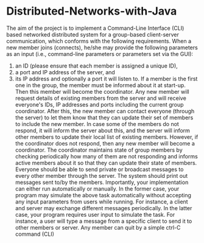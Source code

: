 # Distributed-Networks-with-Java
The aim of the project is to implement a Command-Line
Interface (CLI) based networked distributed system for a group-based client-server communication,
which conforms with the following requirements. When a new member joins (connects), he/she may
provide the following parameters as an input (i.e., command-line parameters or parameters set via
the GUI):
1. an ID (please ensure that each member is assigned a unique ID),
2. a port and IP address of the server, and
3. its IP address and optionally a port it will listen to.
If a member is the first one in the group, the member must be informed about it at start-up. Then this
member will become the coordinator. Any new member will request details of existing members from
the server and will receive everyone's IDs, IP addresses and ports including the current group
coordinator. After this, the new member can contact everyone (through the server) to let them know
that they can update their set of members to include the new member. In case some of the members
do not respond, it will inform the server about this, and the server will inform other members to update
their local list of existing members. However, if the coordinator does not respond, then any new
member will become a coordinator. The coordinator maintains state of group members by checking
periodically how many of them are not responding and informs active members about it so that they
can update their state of members. Everyone should be able to send private or broadcast messages
to every other member through the server. The system should print out messages sent to/by the
members.
Importantly, your implementation can either run automatically or manually. In the former case, your
program may simulate the above task automatically without accepting any input parameters from
users while running. For instance, a client and server may exchange different messages periodically.
In the latter case, your program requires user input to simulate the task. For instance, a user will
type a message from a specific client to send it to other members or server. Any member can quit
by a simple ctrl-C command (CLI) 
